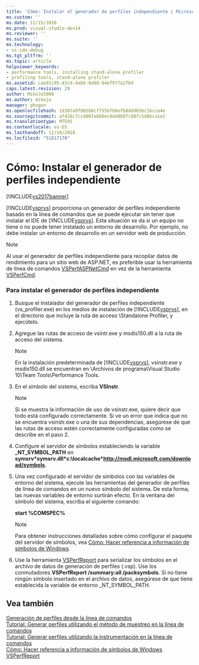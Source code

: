 ```yaml
---
title: 'Cómo: Instalar el generador de perfiles independiente | Microsoft Docs'
ms.custom: ''
ms.date: 11/15/2016
ms.prod: visual-studio-dev14
ms.reviewer: ''
ms.suite: ''
ms.technology:
- vs-ide-debug
ms.tgt_pltfrm: ''
ms.topic: article
helpviewer_keywords:
- performance tools, installing stand-alone profiler
- profiling tools, stand-alone profiler
ms.assetid: cae81c95-83cd-4ab6-8a98-84ef977a2f6d
caps.latest.revision: 29
author: MikeJo5000
ms.author: mikejo
manager: ghogen
ms.openlocfilehash: 1d387a9f085b8cf755bfb8efb8ddd056c16cca4e
ms.sourcegitcommit: af428c7ccd007e668ec0dd8697c88fc5d8bca1e2
ms.translationtype: MTE95
ms.contentlocale: es-ES
ms.lasthandoff: 11/16/2018
ms.locfileid: "51817170"
---
```

# <a name="how-to-install-the-stand-alone-profiler"></a>Cómo: Instalar el generador de perfiles independiente
[!INCLUDE[vs2017banner](../includes/vs2017banner.md)]

[!INCLUDE[vsprvs](../includes/vsprvs-md.md)] proporciona un generador de perfiles independiente basado en la línea de comandos que se puede ejecutar sin tener que instalar el IDE de [!INCLUDE[vsprvs](../includes/vsprvs-md.md)]. Esta situación se da si un equipo no tiene o no puede tener instalado un entorno de desarrollo. Por ejemplo, no debe instalar un entorno de desarrollo en un servidor web de producción.  
  
> [!NOTE]
>  Al usar el generador de perfiles independiente para recopilar datos de rendimiento para un sitio web de ASP.NET, es preferible usar la herramienta de línea de comandos [VSPerfASPNetCmd](../profiling/vsperfaspnetcmd.md) en vez de la herramienta [VSPerfCmd](../profiling/vsperfcmd.md).  
  
### <a name="to-install-the-stand-alone-profiler"></a>Para instalar el generador de perfiles independiente  
  
1.  Busque el instalador del generador de perfiles independiente (vs_profiler.exe) en los medios de instalación de [!INCLUDE[vsprvs](../includes/vsprvs-md.md)], en el directorio que incluye la ruta de acceso \Standalone Profiler, y ejecútelo.  
  
2.  Agregue las rutas de acceso de vsintr.exe y msdis150.dll a la ruta de acceso del sistema.  
  
    > [!NOTE]
    >  En la instalación predeterminada de [!INCLUDE[vsprvs](../includes/vsprvs-md.md)], vsinstr.exe y msdis150.dll se encuentran en \Archivos de programa\Visual Studio 10\Team Tools\Performance Tools.  
  
3.  En el símbolo del sistema, escriba **VSInstr**.  
  
    > [!NOTE]
    >  Si se muestra la información de uso de vsinstr.exe, quiere decir que todo está configurado correctamente. Si ve un error que indica que no se encuentra vsinstr.exe o una de sus dependencias, asegúrese de que las rutas de acceso estén correctamente configuradas como se describe en el paso 2.  
  
4.  Configure el servidor de símbolos estableciendo la variable **_NT_SYMBOL_PATH** en **symsrv\*symsrv.dll\*c:\localcache\*http://msdl.microsoft.com/download/symbols**.  
  
5.  Una vez configurado el servidor de símbolos con las variables de entorno del sistema, ejecute las herramientas del generador de perfiles de línea de comandos en un nuevo símbolo del sistema. De esta forma, las nuevas variables de entorno surtirán efecto. En la ventana del símbolo del sistema, escriba el siguiente comando:  
  
     **start %COMSPEC%**  
  
    > [!NOTE]
    >  Para obtener instrucciones detalladas sobre cómo configurar el paquete del servidor de símbolos, vea [Cómo: Hacer referencia a información de símbolos de Windows](../profiling/how-to-reference-windows-symbol-information.md).  
  
6.  Use la herramienta [VSPerfReport](../profiling/vsperfreport.md) para serializar los símbolos en el archivo de datos de generación de perfiles (.vsp). Use los conmutadores **VSPerfReport /summary:all /packsymbols**. Si no tiene ningún símbolo insertado en el archivo de datos, asegúrese de que tiene establecida la variable de entorno _NT_SYMBOL_PATH.  
  
## <a name="see-also"></a>Vea también  
 [Generación de perfiles desde la línea de comandos](../profiling/using-the-profiling-tools-from-the-command-line.md)   
 [Tutorial: Generar perfiles utilizando el método de muestreo en la línea de comandos](../profiling/walkthrough-command-line-profiling-using-sampling.md)   
 [Tutorial: Generar perfiles utilizando la instrumentación en la línea de comandos](../profiling/walkthrough-command-line-profiling-using-instrumentation.md)   
 [Cómo: Hacer referencia a información de símbolos de Windows](../profiling/how-to-reference-windows-symbol-information.md)   
 [VSPerfReport](../profiling/vsperfreport.md)



